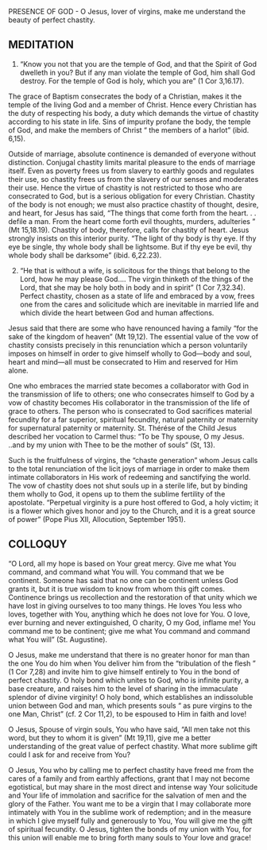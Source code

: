 PRESENCE OF GOD - O Jesus, lover of virgins, make me understand the beauty of perfect chastity.

## MEDITATION

1. “Know you not that you are the temple of God, and that the Spirit of God dwelleth in you? But if any man violate the temple of God, him shall God destroy. For the temple of God is holy, which you are” (1 Cor 3,16.17).

The grace of Baptism consecrates the body of a Christian, makes it the temple of the living God and a member of Christ. Hence every Christian has the duty of respecting his body, a duty which demands the virtue of chastity according to his state in life. Sins of impurity profane the body, the temple of God, and make the members of Christ “ the members of a harlot” (ibid. 6,15).

Outside of marriage, absolute continence is demanded of everyone without distinction. Conjugal chastity limits marital pleasure to the ends of marriage itself. Even as poverty frees us from slavery to earthly goods and regulates their use, so chastity frees us from the slavery of our senses and moderates their use. Hence the virtue of chastity is not restricted to those who are consecrated to God, but is a serious obligation for every Christian. Chastity of the body is not enough; we must also practice chastity of thought, desire, and heart, for Jesus has said, “The things that come forth from the heart. . . defile a man. From the heart come forth evil thoughts, murders, adulteries ” (Mt 15,18.19). Chastity of body, therefore, calls for chastity of heart. Jesus strongly insists on this interior purity. “The light of thy body is thy eye. If thy eye be single, thy whole body shall be lightsome. But if thy eye be evil, thy whole body shall be darksome” (ibid. 6,22.23).

2. “He that is without a wife, is solicitous for the things that belong to the Lord, how he may please God.... The virgin thinketh of the things of the Lord, that she may be holy both in body and in spirit” (1 Cor 7,32.34). Perfect chastity, chosen as a state of life and embraced by a vow, frees one from the cares and solicitude which are inevitable in married life and which divide the heart between God and human affections.

Jesus said that there are some who have renounced having a family “for the sake of the kingdom of heaven” (Mt 19,12). The essential value of the vow of chastity consists precisely in this renunciation which a person voluntarily imposes on himself in order to give himself wholly to God—body and soul, heart and mind—all must be consecrated to Him and reserved for Him alone.

One who embraces the married state becomes a collaborator with God in the transmission of life to others; one who consecrates himself to God by a vow of chastity becomes His collaborator in the transmission of the life of grace to others. The person who is consecrated to God sacrifices material fecundity for a far superior, spiritual fecundity, natural paternity or maternity for supernatural paternity or maternity. St. Thérése of the Child Jesus described her vocation to Carmel thus: “To be Thy spouse, O my Jesus. ..and by my union with Thee to be the mother of souls” (St, 13).

Such is the fruitfulness of virgins, the “chaste generation” whom Jesus calls to the total renunciation of the licit joys of marriage in order to make them intimate collaborators in His work of redeeming and sanctifying the world. The vow of chastity does not shut souls up in a sterile life, but by binding them wholly to God, it opens up to them the sublime fertility of the apostolate. “Perpetual virginity is a pure host offered to God, a holy victim; it is a flower which gives honor and joy to the Church, and it is a great source of power” (Pope Pius XII, Allocution, September 1951).

## COLLOQUY

“O Lord, all my hope is based on Your great mercy. Give me what You command, and command what You will. You command that we be continent. Someone has said that no one can be continent unless God grants it, but it is true wisdom to know from whom this gift comes. Continence brings us recollection and the restoration of that unity which we have lost in giving ourselves to too many things. He loves You less who loves, together with You, anything which he does not love for You. O love, ever burning and never extinguished, O charity, O my God, inflame me! You command me to be continent; give me what You command and command what You will” (St. Augustine).

O Jesus, make me understand that there is no greater honor for man than the one You do him when You deliver him from the “tribulation of the flesh ” (1 Cor 7,28) and invite him to give himself entirely to You in the bond of perfect chastity. O holy bond which unites to God, who is infinite purity, a base creature, and raises him to the level of sharing in the immaculate splendor of divine virginity! O holy bond, which establishes an indissoluble union between God and man, which presents souls “ as pure virgins to the one Man, Christ” (cf. 2 Cor 11,2), to be espoused to Him in faith and love!

O Jesus, Spouse of virgin souls, You who have said, “All men take not this word, but they to whom it is given” (Mt 19,11), give me a better understanding of the great value of perfect chastity. What more sublime gift could I ask for and receive from You?

O Jesus, You who by calling me to perfect chastity have freed me from the cares of a family and from earthly affections, grant that I may not become egotistical, but may share in the most direct and intense way Your solicitude and Your life of immolation and sacrifice for the salvation of men and the glory of the Father. You want me to be a virgin that I may collaborate more intimately with You in the sublime work of redemption; and in the measure in which I give myself fully and generously to You, You will give me the gift of spiritual fecundity. O Jesus, tighten the bonds of my union with You, for this union will enable me to bring forth many souls to Your love and grace!
